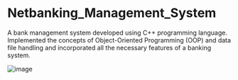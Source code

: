 # Netbanking_Management_System
A bank management system developed using C++ programming language. 
Implemented the concepts of Object-Oriented Programming (OOP) and data file handling and incorporated all the necessary features of a banking system.

![image](https://user-images.githubusercontent.com/81557355/133882803-1ad906f9-2e16-4085-a34e-9c6c1ef019df.png)

